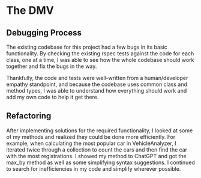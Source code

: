 # The DMV

## Debugging Process

The existing codebase for this project had a few bugs in its basic functionality. By checking the existing rspec tests against the code for each class, one at a time, I was able to see how the whole codebase should work together and fix the bugs in the way.

Thankfully, the code and tests were well-written from a human/developer empathy standpoint, and because the codebase uses common class and method types, I was able to understand how everything should work and add my own code to help it get there.

## Refactoring

After implementing solutions for the required functionality, I looked at some of my methods and realized they could be done more efficiently. For example, when calculating the most popular car in VehicleAnalyzer, I iterated twice through a collection to count the cars and then find the car with the most registrations. I showed my method to ChatGPT and got the max_by method as well as some simplifying syntax suggestions. I continued to search for inefficiencies in my code and simplify wherever possible.